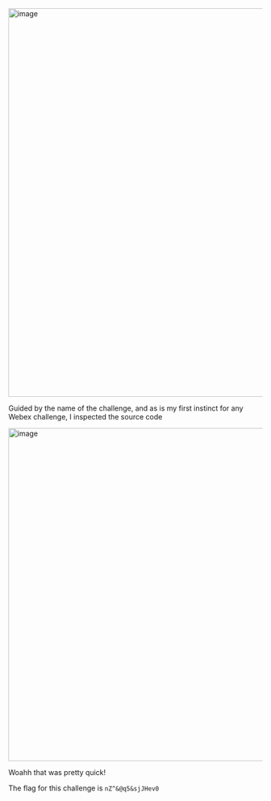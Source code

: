 <img width="1589" height="769" alt="image" src="https://github.com/user-attachments/assets/90ff8d85-90f6-4e73-8ced-0794d5f3193e" />

Guided by the name of the challenge, and as is my first instinct for any Webex challenge, I inspected the source code

<img width="1596" height="659" alt="image" src="https://github.com/user-attachments/assets/75840c13-1962-4600-9bcf-30936710c837" />

Woahh that was pretty quick!

The flag for this challenge is `nZ^&@q5&sjJHev0`
